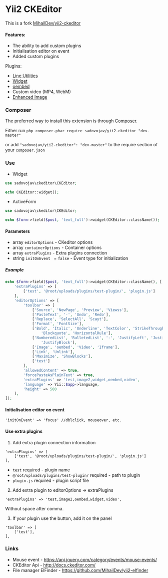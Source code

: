 # Yii2 CKEditor

This is a fork [MihailDev/yii2-ckeditor](https://github.com/MihailDev/yii2-ckeditor)

#### Features:
- The ability to add custom plugins
- Initialisation editor on event
- Added custom plugins 

Plugins:
- [Line Utilities](http://ckeditor.com/addon/lineutils)
- [Widget](http://ckeditor.com/addon/widget)
- [oembed](http://ckeditor.com/addon/oembed)
- Custom video (MP4, WebM)
- [Enhanced Image](http://ckeditor.com/addon/image2)

### Composer

The preferred way to install this extension is through [Composer](http://getcomposer.org/).

Either run ```php composer.phar require sadovojav/yii2-ckeditor "dev-master"```

or add ```"sadovojav/yii2-ckeditor": "dev-master"``` to the require section of your ```composer.json```

### Use

- Widget

```php
use sadovojav\ckeditor\CKEditor;

echo CKEditor::widget();
```

- ActiveForm

```php
use sadovojav\ckeditor\CKEditor;

echo $form->field($post, 'text_full')->widget(CKEditor::className());
```

#### Parameters
- array `editorOptions` - CKeditor options
- array `containerOptions` - Container options
- array `extraPlugins` - Extra plugins connection
- string `initOnEvent ` =  `false` - Event type for initialization

##### Example

```php
echo $form->field($post, 'text_full')->widget(CKEditor::className(), [
    'extraPlugins' => [
        ['test', '@root/uploads/plugins/test-plugin/', 'plugin.js']
    ],
    'editorOptions' => [
        'toolbar' => [
            ['Source', 'NewPage', 'Preview', 'Viewss'],
            ['PasteText', '-', 'Undo', 'Redo'],
            ['Replace', 'SelectAll', 'Scayt'],
            ['Format', 'FontSize'],
            ['Bold', 'Italic', 'Underline', 'TextColor', 'StrikeThrough', '-', 'Outdent', 'Indent', 'RemoveFormat',
                'Blockquote', 'HorizontalRule'],
            ['NumberedList', 'BulletedList', '-', 'JustifyLeft', 'JustifyCenter', 'JustifyRight',
                'JustifyBlock'],
            ['Image', 'oembed', 'Video', 'Iframe'],
            ['Link', 'Unlink'],
            ['Maximize', 'ShowBlocks'],
            ['test']
        ],
        'allowedContent' => true,
        'forcePasteAsPlainText' => true,
        'extraPlugins' => 'test,image2,widget,oembed,video',
        'language' => Yii::$app->language,
        'height' => 500
    ],
]);
```

#### Initialisation editor on event
```
'initOnEvent' => 'focus' //dblclick, mouseover, etc.
```

#### Use extra plugins

1. Add extra plugin connection information
```
'extraPlugins' => [
    ['test', '@root/uploads/plugins/test-plugin/', 'plugin.js']
],
```

- `test` required - plugin name
- `@root/uploads/plugins/test-plugin/` required - path to plugin
- `plugin.js` required - plugin script file
  
2. Add extra plugin to editorOptions -> extraPlugins
```
'extraPlugins' => 'test,image2,oembed,widget,video',
```
Without space after comma.

3. If your plugin use the button, add it on the panel
```
'toolbar' => [
    ['test'],
],
```

### Links

- Mouse event - https://api.jquery.com/category/events/mouse-events/
- CKEditor Api - http://docs.ckeditor.com/
- File manager ElFinder - https://github.com/MihailDev/yii2-elfinder
